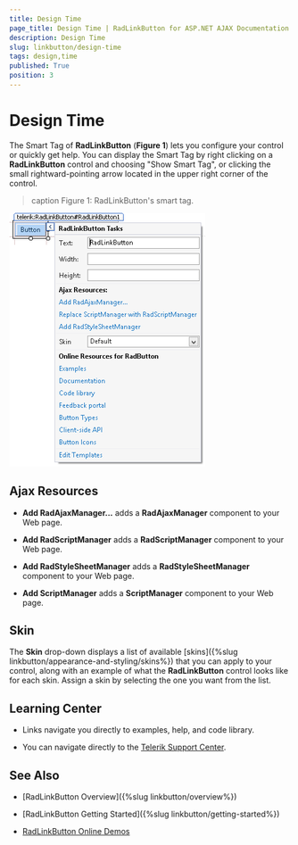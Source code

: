 ```yaml
---
title: Design Time
page_title: Design Time | RadLinkButton for ASP.NET AJAX Documentation
description: Design Time
slug: linkbutton/design-time
tags: design,time
published: True
position: 3
---
```


# Design Time

The Smart Tag of **RadLinkButton** (**Figure 1**) lets you configure your control or quickly get help. You can display the Smart Tag by right clicking on a **RadLinkButton** control and choosing "Show Smart Tag", or clicking the small rightward-pointing arrow located in the upper right corner of the control.

>caption Figure 1: RadLinkButton's smart tag.

![button-smart-tag](images/button-smart-tag.png)

## Ajax Resources

* **Add RadAjaxManager...** adds a **RadAjaxManager** component to your Web page.

* **Add RadScriptManager** adds a **RadScriptManager** component to your Web page.

* **Add RadStyleSheetManager** adds a **RadStyleSheetManager** component to your Web page.

* **Add ScriptManager** adds a **ScriptManager** component to your Web page.

## Skin

The **Skin** drop-down displays a list of available [skins]({%slug linkbutton/appearance-and-styling/skins%}) that you can apply to your control, along with an example of what the **RadLinkButton** control looks like for each skin. Assign a skin by selecting the one you want from the list.

## Learning Center

* Links navigate you directly to examples, help, and code library.

* You can navigate directly to the [Telerik Support Center](http://www.telerik.com/support/home.aspx).

## See Also

 * [RadLinkButton Overview]({%slug linkbutton/overview%})
 
 * [RadLinkButton Getting Started]({%slug linkbutton/getting-started%})
 
 * [RadLinkButton Online Demos](http://demos.telerik.com/aspnet-ajax/linkbutton/examples/overview/defaultcs.aspx)

